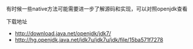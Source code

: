 有时候一些native方法可能需要进一步了解源码和实现，可以对照openjdk查看

下载地址
* http://download.java.net/openjdk/jdk7/
* http://hg.openjdk.java.net/jdk7u/jdk7u/jdk/file/15ba571f7278